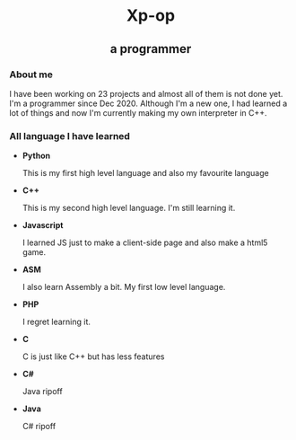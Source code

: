 <div align="center">
  <h1>Xp-op</h1>
  <h2>a programmer</h2>
</div>

### About me
I have been working on 23 projects and almost all of them is not done yet. I'm a programmer since Dec 2020. Although I'm a new one, I had learned a lot of things and now I'm currently making my own interpreter in C++.

### All language I have learned
- **Python**

  This is my first high level language and also my favourite language

- **C++**

  This is my second high level language. I'm still learning it.
  
- **Javascript**

  I learned JS just to make a client-side page and also make a html5 game.
  
- **ASM**

  I also learn Assembly a bit. My first low level language.
  
- **PHP**

  I regret learning it.

- **C**

  C is just like C++ but has less features
  
- **C#**

  Java ripoff
  
- **Java**

  C# ripoff
